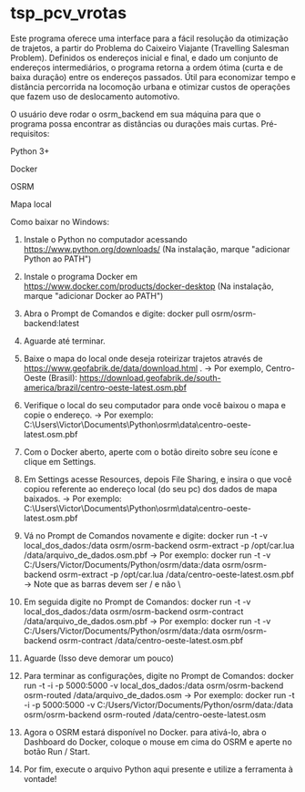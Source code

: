 # tsp_pcv_vrotas

Este programa oferece uma interface para a fácil resolução da otimização de trajetos, a partir do Problema do Caixeiro Viajante (Travelling Salesman Problem). Definidos os endereços inicial e final, e dado um conjunto de endereços intermediários, o programa retorna a ordem ótima (curta e de baixa duração) entre os endereços passados. Útil para economizar tempo e distância percorrida na locomoção urbana e otimizar custos de operações que fazem uso de deslocamento automotivo.

O usuário deve rodar o osrm_backend em sua máquina para que o programa possa encontrar as distâncias ou durações mais curtas.
Pré-requisitos:

Python 3+

Docker

OSRM

Mapa local

Como baixar no Windows:

1. Instale o Python no computador acessando https://www.python.org/downloads/ (Na instalação, marque "adicionar Python ao PATH")

2. Instale o programa Docker em https://www.docker.com/products/docker-desktop (Na instalação, marque "adicionar Docker ao PATH")

3. Abra o Prompt de Comandos e digite: docker pull osrm/osrm-backend:latest

4. Aguarde até terminar.

5. Baixe o mapa do local onde deseja roteirizar trajetos através de https://www.geofabrik.de/data/download.html .
   -> Por exemplo, Centro-Oeste (Brasil): https://download.geofabrik.de/south-america/brazil/centro-oeste-latest.osm.pbf

6. Verifique o local do seu computador para onde você baixou o mapa e copie o endereço.
   -> Por exemplo: C:\Users\Victor\Documents\Python\osrm\data\centro-oeste-latest.osm.pbf

7. Com o Docker aberto, aperte com o botão direito sobre seu ícone e clique em Settings.

8. Em Settings acesse Resources, depois File Sharing, e insira o que você copiou referente ao endereço local (do seu pc) dos dados de mapa baixados.
   -> Por exemplo: C:\Users\Victor\Documents\Python\osrm\data\centro-oeste-latest.osm.pbf

9. Vá no Prompt de Comandos novamente e digite: docker run -t -v local_dos_dados:/data osrm/osrm-backend osrm-extract -p /opt/car.lua /data/arquivo_de_dados.osm.pbf
   -> Por exemplo: docker run -t -v C:/Users/Victor/Documents/Python/osrm/data:/data osrm/osrm-backend osrm-extract -p /opt/car.lua /data/centro-oeste-latest.osm.pbf
   -> Note que as barras devem ser / e não \

10. Em seguida digite no Prompt de Comandos: docker run -t -v local_dos_dados:/data osrm/osrm-backend osrm-contract /data/arquivo_de_dados.osm.pbf
   -> Por exemplo: docker run -t -v C:/Users/Victor/Documents/Python/osrm/data:/data osrm/osrm-backend osrm-contract /data/centro-oeste-latest.osm.pbf

11. Aguarde (Isso deve demorar um pouco)

12. Para terminar as configurações, digite no Prompt de Comandos: docker run -t -i -p 5000:5000 -v local_dos_dados:/data osrm/osrm-backend osrm-routed /data/arquivo_de_dados.osm
   -> Por exemplo: docker run -t -i -p 5000:5000 -v C:/Users/Victor/Documents/Python/osrm/data:/data osrm/osrm-backend osrm-routed /data/centro-oeste-latest.osm

13. Agora o OSRM estará disponível no Docker. para ativá-lo, abra o Dashboard do Docker, coloque o mouse em cima do OSRM e aperte no botão Run / Start.

14. Por fim, execute o arquivo Python aqui presente e utilize a ferramenta à vontade!
